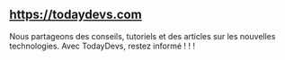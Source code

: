 ## https://todaydevs.com
Nous partageons des conseils, tutoriels et des articles sur les nouvelles technologies. Avec TodayDevs, restez informé ! ! !